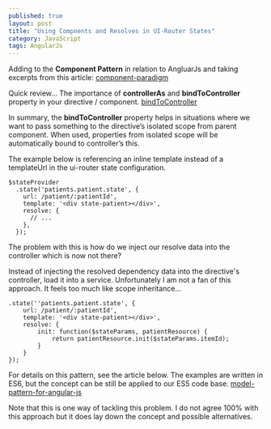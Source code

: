 ```yaml
---
published: true
layout: post
title: "Using Compnents and Resolves in UI-Router States"
category: JavaScript
tags: AngularJs
---
```



Adding to the **Component Pattern** in relation to AngluarJs and taking excerpts from this article: [component-paradigm](https://medium.com/@tomastrajan/component-paradigm-cf32e94ba78b)
 
Quick review... The importance of **controllerAs** and **bindToController** property in your directive / component.
[bindToController](http://blog.thoughtram.io/angularjs/2015/01/02/exploring-angular-1.3-bindToController.html)
 
In summary, the **bindToController** property helps in situations where we want to pass something to the directive’s isolated scope from parent component. When used, properties from isolated scope will be automatically bound to controller’s this.
 
The example below is referencing an inline template instead of a templateUrl in the ui-router state configuration.

```
$stateProvider
  .state('patients.patient.state', {
    url: /patient/:patientId',
    template: '<div state-patient></div>',
    resolve: {
      // ...
    },
  });
```
 
The problem with this is how do we inject our resolve data into the controller which is now not there?
 
Instead of injecting the resolved dependency data into the directive's controller, load it into a service.  Unfortunately I am not a fan of this approach.  It feels too much like scope inheritance...
 
```
.state(''patients.patient.state', {
    url: /patient/:patientId',
    template: '<div state-patient></div>',
    resolve: {
        init: function($stateParams, patientResource) {
            return patientResource.init($stateParams.itemId);
        }
    }
});
```

For details on this pattern, see the article below.
The examples are written in ES6, but the concept can be still be applied to our ES5 code base. [model-pattern-for-angular-js](https://medium.com/@tomastrajan/model-pattern-for-angular-js-67494389d6f)
 
Note that this is one way of tackling this problem.  I do not agree 100% with this approach but it does lay down the concept and possible alternatives.
